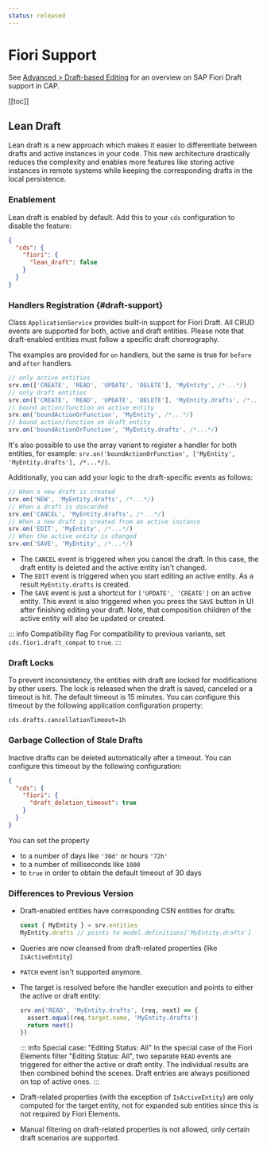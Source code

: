```yaml
---
status: released
---
```



# Fiori Support

See [Advanced > Draft-based Editing](../advanced/fiori#draft-support) for an overview on SAP Fiori Draft support in CAP.

[[toc]]


<!--
## Serving `$metadata` Requests



## Serving `$batch` Requests

-->

## Lean Draft

Lean draft is a new approach which makes it easier to differentiate between drafts and active instances in your code. This new architecture drastically reduces the complexity and enables more features like storing active instances in remote systems while keeping the corresponding drafts in the local persistence.

### Enablement

Lean draft is enabled by default. Add this to your `cds` configuration to disable the feature:

```json
{
  "cds": {
    "fiori": {
      "lean_draft": false
    }
  }
}
```

### Handlers Registration {#draft-support}

Class `ApplicationService` provides built-in support for Fiori Draft. All CRUD events are supported for both, active and draft entities.
Please note that draft-enabled entities must follow a specific draft choreography.

The examples are provided for `on` handlers, but the same is true for `before` and `after` handlers.

  ```js
  // only active entities
  srv.on(['CREATE', 'READ', 'UPDATE', 'DELETE'], 'MyEntity', /*...*/)
  // only draft entities
  srv.on(['CREATE', 'READ', 'UPDATE', 'DELETE'], 'MyEntity.drafts', /*...*/)
  // bound action/function on active entity
  srv.on('boundActionOrFunction', 'MyEntity', /*...*/)
  // bound action/function on draft entity
  srv.on('boundActionOrFunction', 'MyEntity.drafts', /*...*/)
  ```

It's also possible to use the array variant to register a handler for both entities, for example: `srv.on('boundActionOrFunction', ['MyEntity', 'MyEntity.drafts'], /*...*/)`.

Additionally, you can add your logic to the draft-specific events as follows:

  ```js
  // When a new draft is created
  srv.on('NEW', 'MyEntity.drafts', /*...*/)
  // When a draft is discarded
  srv.on('CANCEL', 'MyEntity.drafts', /*...*/)
  // When a new draft is created from an active instance
  srv.on('EDIT', 'MyEntity', /*...*/)
  // When the active entity is changed
  srv.on('SAVE', 'MyEntity', /*...*/)
  ```

- The `CANCEL` event is triggered when you cancel the draft. In this case, the draft entity is deleted and the active entity isn't changed.
- The `EDIT` event is triggered when you start editing an active entity. As a result `MyEntity.drafts` is created.
- The `SAVE` event is just a shortcut for `['UPDATE', 'CREATE']` on an active entity. This event is also triggered when you press the `SAVE` button in UI after finishing editing your draft. Note, that composition children of the active entity will also be updated or created.

::: info Compatibility flag
For compatibility to previous variants, set `cds.fiori.draft_compat` to `true`.
:::

### Draft Locks

To prevent inconsistency, the entities with draft are locked for modifications by other users. The lock is released when the draft is saved, canceled or a timeout is hit. The default timeout is 15 minutes. You can configure this timeout by the following application configuration property:

```properties
cds.drafts.cancellationTimeout=1h
```

### Garbage Collection of Stale Drafts

Inactive drafts can be deleted automatically after a timeout. You can configure this timeout by the following configuration:

```json
{
  "cds": {
    "fiori": {
      "draft_deletion_timeout": true
    }
  }
}
```

You can set the property
- to a number of days like `'30d'` or hours `'72h'`
- to a number of milliseconds like `1000`
- to `true` in order to obtain the default timeout of 30 days

### Differences to Previous Version

- Draft-enabled entities have corresponding CSN entities for drafts:

    ```js
    const { MyEntity } = srv.entities
    MyEntity.drafts // points to model.definitions['MyEntity.drafts']
    ```

- Queries are now cleansed from draft-related properties (like `IsActiveEntity`)
- `PATCH` event isn't supported anymore.
- The target is resolved before the handler execution and points to either the active or draft entity:

    ```js
    srv.on('READ', 'MyEntity.drafts', (req, next) => {
      assert.equal(req.target.name, 'MyEntity.drafts')
      return next()
    })
    ```

    ::: info Special case: "Editing Status: All"
    In the special case of the Fiori Elements filter "Editing Status: All", two separate `READ` events are triggered for either the active or draft entity.
    The individual results are then combined behind the scenes. Draft entries are always positioned on top of active ones.
    :::

- Draft-related properties (with the exception of `IsActiveEntity`) are only computed for the target entity, not for expanded sub entities since this is not required by Fiori Elements.
- Manual filtering on draft-related properties is not allowed, only certain draft scenarios are supported.

